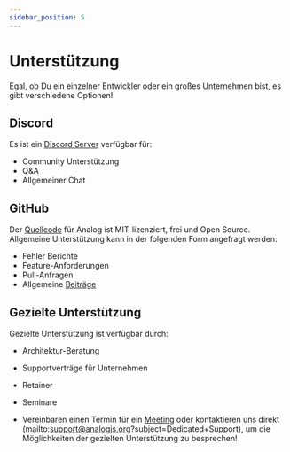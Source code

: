 ```yaml
---
sidebar_position: 5
---
```


# Unterstützung

Egal, ob Du ein einzelner Entwickler oder ein großes Unternehmen bist, es gibt verschiedene Optionen!

## Discord

Es ist ein [Discord Server](https://chat.analogjs.org) verfügbar für:

- Community Unterstützung
- Q&A
- Allgemeiner Chat

## GitHub

Der [Quellcode](https://github.com/analogjs/analog) für Analog ist MIT-lizenziert, frei und Open Source. Allgemeine Unterstützung kann in der folgenden Form angefragt werden:

- Fehler Berichte
- Feature-Anforderungen
- Pull-Anfragen
- Allgemeine [Beiträge](/de/docs/contributing)

## Gezielte Unterstützung

Gezielte Unterstützung ist verfügbar durch:

- Architektur-Beratung
- Supportverträge für Unternehmen
- Retainer
- Seminare

- Vereinbaren einen Termin für ein [Meeting](https://calendly.com/brandontroberts/session) oder kontaktieren uns direkt (mailto:support@analogjs.org?subject=Dedicated+Support), um die Möglichkeiten der gezielten Unterstützung zu besprechen!
